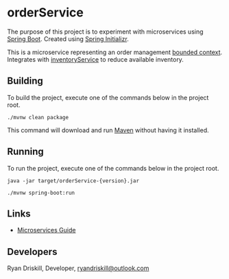 # orderService #

The purpose of this project is to experiment with microservices using [Spring Boot](https://projects.spring.io/spring-boot/). Created using [Spring Initializr](https://start.spring.io/).

This is a microservice representing an order management [bounded context](http://martinfowler.com/bliki/BoundedContext.html). Integrates with [inventoryService](https://github.com/rdriskill/inventoryService) to reduce available inventory.

## Building ##
To build the project, execute one of the commands below in the project root.

	./mvnw clean package
	
This command will download and run [Maven](https://maven.apache.org/) without having it installed.

## Running ##

To run the project, execute one of the commands below in the project root.

	java -jar target/orderService-{version}.jar
	
	./mvnw spring-boot:run
	
## Links ##

* [Microservices Guide](https://github.com/rdriskill/docs/blob/master/microservices.md)

## Developers ##

Ryan Driskill, Developer, ryandriskill@outlook.com